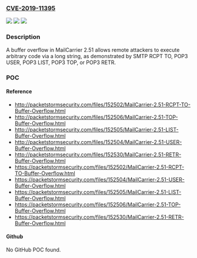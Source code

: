 ### [CVE-2019-11395](https://cve.mitre.org/cgi-bin/cvename.cgi?name=CVE-2019-11395)
![](https://img.shields.io/static/v1?label=Product&message=n%2Fa&color=blue)
![](https://img.shields.io/static/v1?label=Version&message=n%2Fa&color=blue)
![](https://img.shields.io/static/v1?label=Vulnerability&message=n%2Fa&color=brighgreen)

### Description

A buffer overflow in MailCarrier 2.51 allows remote attackers to execute arbitrary code via a long string, as demonstrated by SMTP RCPT TO, POP3 USER, POP3 LIST, POP3 TOP, or POP3 RETR.

### POC

#### Reference
- http://packetstormsecurity.com/files/152502/MailCarrier-2.51-RCPT-TO-Buffer-Overflow.html
- http://packetstormsecurity.com/files/152506/MailCarrier-2.51-TOP-Buffer-Overflow.html
- http://packetstormsecurity.com/files/152505/MailCarrier-2.51-LIST-Buffer-Overflow.html
- http://packetstormsecurity.com/files/152504/MailCarrier-2.51-USER-Buffer-Overflow.html
- http://packetstormsecurity.com/files/152530/MailCarrier-2.51-RETR-Buffer-Overflow.html
- https://packetstormsecurity.com/files/152502/MailCarrier-2.51-RCPT-TO-Buffer-Overflow.html
- https://packetstormsecurity.com/files/152504/MailCarrier-2.51-USER-Buffer-Overflow.html
- https://packetstormsecurity.com/files/152505/MailCarrier-2.51-LIST-Buffer-Overflow.html
- https://packetstormsecurity.com/files/152506/MailCarrier-2.51-TOP-Buffer-Overflow.html
- https://packetstormsecurity.com/files/152530/MailCarrier-2.51-RETR-Buffer-Overflow.html

#### Github
No GitHub POC found.

